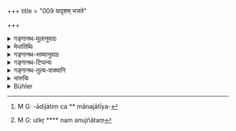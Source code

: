 +++
title = "009 यादृशम् भजते"

+++

<details><summary>गङ्गानथ-मूलानुवादः</summary>

As the man to whom the woman clings, so the offspring that she brings forth; hence for the sake of the purity of the offspring one should carefully guard the woman.—(9).
</details>

<details><summary>मेधातिथिः</summary>

"स्वां प्रसूतिम्" (म्ध् ९.७) इति यद् उक्तं तद् दर्शयति । न चैवं मन्तव्यम्- यादृशं द्वितीयं पुरुषं सेवेत **सुतं सूते** पुत्रं जनयति तथाविधजातीयम् । नापि गुणसादृश्यम् अभिप्रेत । यतः शूद्रादिजातस्य चण्डालादिजातित्वम् । समानजातीयजातस्यापि[^३१] नैव तज्जातीयत्व, "पत्नीष्व् अक्षतयोनिषु" (म्ध् १०.५) इति वचनात् । गुणसादृश्ये ऽपि विशीलदरिद्रपतिकाया उत्कृष्टपुरुषगमनम् अनुज्ञातं[^३२] स्यात् । यदा त्व् अयम् अर्थवादस् तदा यादृशं तथाविधम् इत्य् अकुलानुरूपम् इति नीयते ॥ ९.९ ॥


[^३२]:
     M G: utkṛ **** nam anujñātaṃ 


[^३१]:
     M G: -ādijātiṃ ca ** mānajātīya-
</details>

<details><summary>गङ्गानथ-भाष्यानुवादः</summary>

The present text proceeds to explain what has been said in verse 7.

One should not entertain the idea that what is meant is—either (1) that ‘the woman brings forth a child of *the same caste* as that of the other man to whom she clings’, or (2) that ‘the child born resembles that man in his qualities’; because the child born of a *Śūdra* is a *caṇḍāla*’ and so forth. Even in the case of the parties belonging to the same caste, the caste of the child is not the same as that of the father; since it has been declared that ‘the child should be born of a woman of untouched womb’. If again, the child were to resemble the father in qualities, it would mean that the text permits the woman whose husband is poor and of bad character to have recourse to another man possessed of better qualities.

If, on the other hand, the text is taken as purely declamatory, the sense of the assertion, ‘as the man so the child’ comes to be that ‘the child born is not endowed with the qualities of the family’.—(9).
</details>

<details><summary>गङ्गानथ-टिप्पन्यः</summary>

This verse is quoted in *Vivādaratnākara* (p. 414);—and in
*Vīramitrodaya* (Vyavahāra, 159a).
</details>

<details><summary>गङ्गानथ-तुल्य-वाक्यानि</summary>

*Yājñavalkya* (1.81).—‘It has been ordained that women should be
protected.’

*Śaṅkha-Likhita* (Vivādaratnākara, p. 414).—‘The woman brings forth a
son partaking of the character of that man on whom she has her
affections fixed during her period.’
</details>

<details><summary>भारुचिः</summary>

तत्संरक्षणाच् चापत्यशुद्ध्या सर्वकर्माधिकारो ऽत्यन्तोत्कर्षप्रयोजनो यस्मात् । अतश् चायम् उक्तो मुहुर् मुहुर् आदरेण तत्संरक्षणे ॥ ९.९ ॥
</details>

<details><summary>Bühler</summary>

009	As the male is to whom a wife cleaves, even so is the son whom she brings forth; let him therefore carefully guard his wife, in order to keep his offspring pure.
</details>
